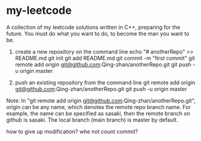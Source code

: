 # my-leetcode
A collection of my leetcode solutions written in C++, preparing for the future.
You must do what you want to do, to become the man you want to be.

1. create a new repository on the command line
echo "# anotherRepo" >> README.md
git init
git add README.md
git commit -m "first commit"
git remote add origin git@github.com:Qing-zhan/anotherRepo.git
git push -u origin master

2. push an existing repository from the command line
git remote add origin git@github.com:Qing-zhan/anotherRepo.git
git push -u origin master

Note: In "git remote add origin git@github.com:Qing-zhan/anotherRepo.git", origin can be any name, which denotes the remote repo branch name. For example, the name can be specified as sasaki, then the remote branch on github is sasaki. The local branch (main branch) is master by default.

how to give up modification?
whe not count commit?
